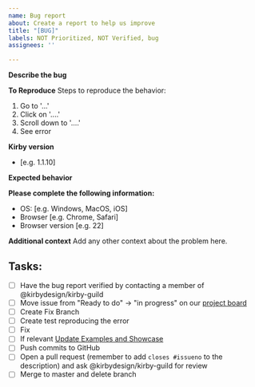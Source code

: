 ```yaml
---
name: Bug report
about: Create a report to help us improve
title: "[BUG]"
labels: NOT Prioritized, NOT Verified, bug
assignees: ''

---
```


**Describe the bug**
<!--A clear and concise description of what the bug is.-->

**To Reproduce**
Steps to reproduce the behavior:

1. Go to '...'
2. Click on '....'
3. Scroll down to '....'
4. See error

**Kirby version**
- [e.g. 1.1.10]

**Expected behavior**
<!--A clear and concise description of what you expected to happen...>

**Screenshots**
<!--If applicable, add screenshots to help explain your problem.-->

**Please complete the following information:**
- OS: [e.g. Windows, MacOS, iOS]
- Browser [e.g. Chrome, Safari]
- Browser version [e.g. 22]

**Additional context**
Add any other context about the problem here.

<!--**Process around fixing and prioritization**-->
<!--In order to fix bugs in a timely fashion please follow these few steps when relevant-->

<!--*NOT Prioritized*-->
<!--Consider urgency of the Bug and be specific if it is blocking for your project. Describe any deadlines for the issue - eg. X needs this done by Y date, to be used in Z sprint. Suggest a milestone for the issue. The Not Prioritized will be removed by the Kirby team. If the bug has "low" priority it will be solved eventually - typically when working with the effected component in a different context.-->

<!--*NOT Verified*-->
<!--The reported bug might be inteded behaviour - the bug should therefore be verified before it is fixed. Ask a member of @kirbydesign/kirby-guild to verify the bug, before you begin fixing it. When the bug is verified the "NOT Verified" label will be removed.-->


## Tasks:
- [ ] Have the bug report verified by contacting a member of @kirbydesign/kirby-guild
- [ ] Move issue from "Ready to do" -> "in progress" on our [project board](https://github.com/kirbydesign/designsystem/projects/1)
- [ ] Create Fix Branch
- [ ] Create test reproducing the error
- [ ] Fix
- [ ] If relevant [Update Examples and Showcase](https://cookbook.kirby.design/home/showcase/button)
- [ ] Push commits to GitHub
- [ ] Open a pull request (remember to add `closes #issueno` to the description) and ask @kirbydesign/kirby-guild for review
- [ ] Merge to master and delete branch
